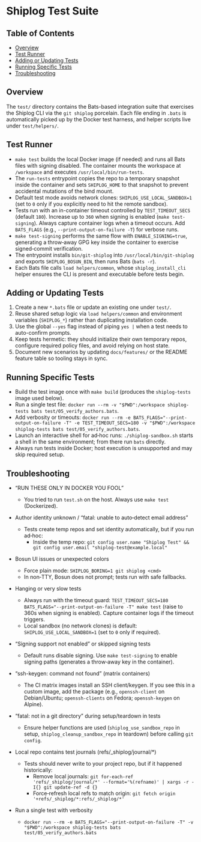 # Shiplog Test Suite

## Table of Contents

- [Overview](#overview)
- [Test Runner](#test-runner)
- [Adding or Updating Tests](#adding-or-updating-tests)
- [Running Specific Tests](#running-specific-tests)
- [Troubleshooting](#troubleshooting)

## Overview

The `test/` directory contains the Bats-based integration suite that exercises the Shiplog CLI via the `git shiplog` porcelain. Each file ending in `.bats` is automatically picked up by the Docker test harness, and helper scripts live under `test/helpers/`.

## Test Runner

- `make test` builds the local Docker image (if needed) and runs all Bats files with signing disabled. The container mounts the workspace at `/workspace` and executes `/usr/local/bin/run-tests`.
- The `run-tests` entrypoint copies the repo to a temporary snapshot inside the container and sets `SHIPLOG_HOME` to that snapshot to prevent accidental mutations of the bind mount.
- Default test mode avoids network clones: `SHIPLOG_USE_LOCAL_SANDBOX=1` (set to `0` only if you explicitly need to hit the remote sandbox).
- Tests run with an in-container timeout controlled by `TEST_TIMEOUT_SECS` (default `180`). Increase up to `360` when signing is enabled (`make test-signing`). Always capture container logs when a timeout occurs. Add `BATS_FLAGS` (e.g., `--print-output-on-failure -T`) for verbose runs.
- `make test-signing` performs the same flow with `ENABLE_SIGNING=true`, generating a throw‑away GPG key inside the container to exercise signed‑commit verification.
- The entrypoint installs `bin/git-shiplog` into `/usr/local/bin/git-shiplog` and exports `SHIPLOG_BOSUN_BIN`, then runs Bats (`bats -r`).
- Each Bats file calls `load helpers/common`, whose `shiplog_install_cli` helper ensures the CLI is present and executable before tests begin.

## Adding or Updating Tests
1. Create a new `*.bats` file or update an existing one under `test/`.
2. Reuse shared setup logic via `load helpers/common` and environment variables (`SHIPLOG_*`) rather than duplicating installation code.
3. Use the global `--yes` flag instead of piping `yes |` when a test needs to auto-confirm prompts.
4. Keep tests hermetic: they should initialize their own temporary repos, configure required policy files, and avoid relying on host state.
5. Document new scenarios by updating `docs/features/` or the README feature table so tooling stays in sync.

## Running Specific Tests

- Build the test image once with `make build` (produces the `shiplog-tests` image used below).
- Run a single test file: `docker run --rm -v "$PWD":/workspace shiplog-tests bats test/05_verify_authors.bats`.
- Add verbosity or timeouts: `docker run --rm -e BATS_FLAGS="--print-output-on-failure -T" -e TEST_TIMEOUT_SECS=180 -v "$PWD":/workspace shiplog-tests bats test/05_verify_authors.bats`.
- Launch an interactive shell for ad‑hoc runs: `./shiplog-sandbox.sh` starts a shell in the same environment; from there run `bats` directly.
- Always run tests inside Docker; host execution is unsupported and may skip required setup.

## Troubleshooting

- “RUN THESE ONLY IN DOCKER YOU FOOL”
  - You tried to run `test.sh` on the host. Always use `make test` (Dockerized).

- Author identity unknown / “fatal: unable to auto‑detect email address”
  - Tests create temp repos and set identity automatically, but if you run ad‑hoc:
    - Inside the temp repo: `git config user.name "Shiplog Test" && git config user.email "shiplog-test@example.local"`

- Bosun UI issues or unexpected colors
  - Force plain mode: `SHIPLOG_BORING=1 git shiplog <cmd>`
  - In non‑TTY, Bosun does not prompt; tests run with safe fallbacks.

- Hanging or very slow tests
  - Always run with the timeout guard: `TEST_TIMEOUT_SECS=180 BATS_FLAGS="--print-output-on-failure -T" make test` (raise to 360s when signing is enabled). Capture container logs if the timeout triggers.
  - Local sandbox (no network clones) is default: `SHIPLOG_USE_LOCAL_SANDBOX=1` (set to `0` only if required).

- “Signing support not enabled” or skipped signing tests
  - Default runs disable signing. Use `make test-signing` to enable signing paths (generates a throw‑away key in the container).

- “ssh-keygen: command not found” (matrix containers)
  - The CI matrix images install an SSH client/keygen. If you see this in a custom image, add the package (e.g., `openssh-client` on Debian/Ubuntu; `openssh-clients` on Fedora; `openssh-keygen` on Alpine).

- “fatal: not in a git directory” during setup/teardown in tests
  - Ensure helper functions are used (`shiplog_use_sandbox_repo` in setup, `shiplog_cleanup_sandbox_repo` in teardown) before calling `git config`.

- Local repo contains test journals (refs/_shiplog/journal/*)
  - Tests should never write to your project repo, but if it happened historically:
    - Remove local journals: `git for-each-ref 'refs/_shiplog/journal/*' --format='%(refname)' | xargs -r -I{} git update-ref -d {}`
    - Force‑refresh local refs to match origin: `git fetch origin '+refs/_shiplog/*:refs/_shiplog/*'`

- Run a single test with verbosity
  - `docker run --rm -e BATS_FLAGS="--print-output-on-failure -T" -v "$PWD":/workspace shiplog-tests bats test/05_verify_authors.bats`
